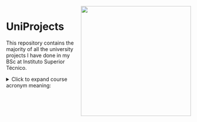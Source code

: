 <img align="right" width="300" height="300" src="https://math.tecnico.ulisboa.pt/img/Tecnico_logo.svg">

# UniProjects

This repository contains the majority of all the university projects I have done in my BSc at Instituto Superior Técnico.

<details>
<summary>Click to expand course acronym meaning:</summary>
<br/>
FP - `Foundations of Programming`
<br/><br/>
IAED - `Introduction to Algorithms and Data Structures`
<br/><br/>
PO - `Object-oriented programming `
<br/><br/>
SO - `Operative Systems`
<br/><br/>
BD - `Databases`
<br/><br/>
SDIS - `Distributed Systems`
<br/><br/>
SIRS - `Cibersecurity in Networks and Systems`

</details>

